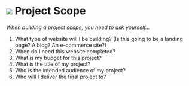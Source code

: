 
# ![](https://ga-dash.s3.amazonaws.com/production/assets/logo-9f88ae6c9c3871690e33280fcf557f33.png) Project Scope

*When building a project scope, you need to ask yourself...*

1. What type of website will I be building? (Is this going to be a landing page? A blog? An e-commerce site?)
2. When do I need this website completed?
3. What is my budget for this project?
4. What is the title of my project?
5. Who is the intended audience of my project?
6. Who will I deliver the final project to?
